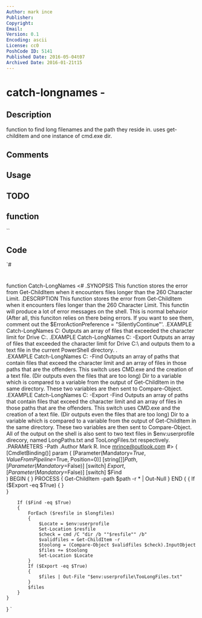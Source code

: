 ```yaml
---
Author: mark ince
Publisher: 
Copyright: 
Email: 
Version: 0.1
Encoding: ascii
License: cc0
PoshCode ID: 5141
Published Date: 2016-05-04t07
Archived Date: 2016-01-21t15
---
```


# catch-longnames - 

## Description

function to find long filenames and the path they reside in. uses get-childitem and one instance of cmd.exe dir.

## Comments



## Usage



## TODO



## function

``

## Code

`#
 #
 function Catch-LongNames
 <#
 .SYNOPSIS
 This function stores the error from Get-ChildItem when it encounters files longer than the 260 Character Limit.
 .DESCRIPTION
 This function stores the error from Get-ChildItem when it encounters files longer than the 260 Character Limit.
 This functin will produce a lot of error messages on the shell. This is normal behavior (After all, this funciton relies on there being errors. If you want to see them, comment out the $ErrorActionPreference = "SilentlyContinue"'.
 .EXAMPLE
 Catch-LongNames C:
 Outputs an array of files that exceeded the character limit for Drive C:\.
 .EXAMPLE
 Catch-LongNames C: -Export
 Outputs an array of files that exceeded the character limit for Drive C:\ and outputs them to a text file in the current PowerShell directory. .\
 .EXAMPLE
 Catch-LongNames C: -Find
 Outputs an array of paths that contain files that exceed the character limit and an array of files in those paths that are the offenders. This switch uses CMD.exe and the creation of a text file. (Dir outputs even the files that are too long) Dir to a variable which is compared to a variable from the output of Get-ChildItem in the same directory. These two variables are then sent to Compare-Object.
 .EXAMPLE
 Catch-LongNames C: -Export -Find
 Outputs an array of paths that contain files that exceed the character limit and an array of files in those paths that are the offenders. This switch uses CMD.exe and the creation of a text file. (Dir outputs even the files that are too long) Dir to a variable which is compared to a variable from the output of Get-ChildItem in the same directory. These two variables are then sent to Compare-Object. All of the output on the shell is also sent to two text files in $env:userprofile direcory, named LongPaths.txt and TooLongFiles.txt respectively.
 .PARAMETERS
 -Path
 .Author
 Mark R. Ince mrince@outlook.com
 #>
 {
 	[CmdletBinding()]
 	param
 	(
 		[Parameter(Mandatory=$True,
 		ValueFromPipeline=$True,
 		Position=0)]
 		[string[]]$Path,
 		[Parameter(Mandatory=$False)]
 		[switch]
 		$Export,
 		[Parameter(Mandatory=$False)]
 		[switch]
 		$Find		
 	)
 	BEGIN
 	{
 	}
 	PROCESS
 	{
 			Get-ChildItem -path $path -r * | Out-Null
 	}
 	END
 	{
 		{
 			If ($Export -eq $True)
 			{
 			}			
 		}
 
 		If ($Find -eq $True)
 		{
 			ForEach ($resfile in $longfiles)
 			{
 				$Locate = $env:userprofile
 				Set-Location $resfile				
 				$check = cmd /C "dir /b ""$resfile"" /b"
 				$validfiles = Get-ChildItem -r
 				$toolong = (Compare-Object $validfiles $check).InputObject
 				$files += $toolong
 				Set-Location $Locate
 			}
 			If ($Export -eq $True)
 			{
 				$files | Out-File "$env:userprofile\TooLongFiles.txt"
 			}
 			$files
 		}
 	}
 }
`

